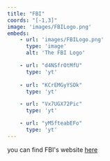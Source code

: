 ```yaml
---
title: "FBI"
coords: "[-1,3]"
image: 'images/FBILogo.png'
embeds: 
    - url: 'images/FBILogo.png'
      type: 'image'
      alt: 'The FBI Logo'

    - url: "d4NSfrOtMfU"
      type: 'yt'
    
    - url: "KCrEMGyYSOk"
      type: 'yt'

    - url: "Vx7UGX72Pic"
      type: 'yt'

    - url: "yM5fteabEFo"
      type: 'yt'
---
```



you can find FBI's website [here](https://www.fbi.gov/)